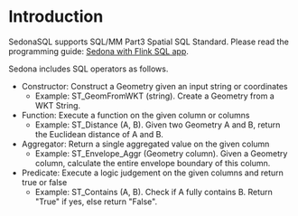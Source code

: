 <!--
 Licensed to the Apache Software Foundation (ASF) under one
 or more contributor license agreements.  See the NOTICE file
 distributed with this work for additional information
 regarding copyright ownership.  The ASF licenses this file
 to you under the Apache License, Version 2.0 (the
 "License"); you may not use this file except in compliance
 with the License.  You may obtain a copy of the License at

   http://www.apache.org/licenses/LICENSE-2.0

 Unless required by applicable law or agreed to in writing,
 software distributed under the License is distributed on an
 "AS IS" BASIS, WITHOUT WARRANTIES OR CONDITIONS OF ANY
 KIND, either express or implied.  See the License for the
 specific language governing permissions and limitations
 under the License.
 -->

# Introduction

SedonaSQL supports SQL/MM Part3 Spatial SQL Standard. Please read the programming guide: [Sedona with Flink SQL app](../../tutorial/flink/sql.md).

Sedona includes SQL operators as follows.

* Constructor: Construct a Geometry given an input string or coordinates
    * Example: ST_GeomFromWKT (string). Create a Geometry from a WKT String.
* Function: Execute a function on the given column or columns
    * Example: ST_Distance (A, B). Given two Geometry A and B, return the Euclidean distance of A and B.
* Aggregator: Return a single aggregated value on the given column
	* Example: ST_Envelope_Aggr (Geometry column). Given a Geometry column, calculate the entire envelope boundary of this column.
* Predicate: Execute a logic judgement on the given columns and return true or false
    * Example: ST_Contains (A, B). Check if A fully contains B. Return "True" if yes, else return "False".
